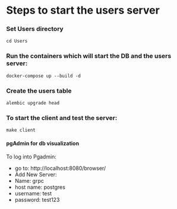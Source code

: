 # Steps to start the users server

### Set Users directory
```cd Users ```

### Run the containers which will start the DB and the users server:
``` docker-compose up --build -d ```

### Create the users table
```alembic upgrade head```


### To start the client and test the server:
```make client```


#### pgAdmin for db visualization
To log into Pgadmin:
* go to: http://localhost:8080/browser/
* Add New Server: 
* Name: grpc 
* host name: postgres
* username: test
* password: test123